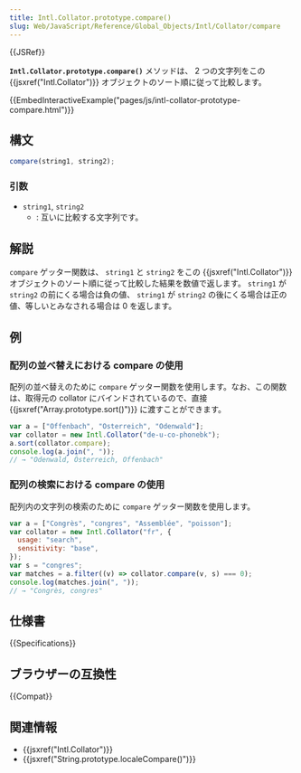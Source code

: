 ```yaml
---
title: Intl.Collator.prototype.compare()
slug: Web/JavaScript/Reference/Global_Objects/Intl/Collator/compare
---
```


{{JSRef}}

**`Intl.Collator.prototype.compare()`** メソッドは、 2 つの文字列をこの {{jsxref("Intl.Collator")}} オブジェクトのソート順に従って比較します。

{{EmbedInteractiveExample("pages/js/intl-collator-prototype-compare.html")}}

<!-- The source for this interactive example is stored in a GitHub repository. If you'd like to contribute to the interactive examples project, please clone https://github.com/mdn/interactive-examples and send us a pull request. -->

## 構文

```js
compare(string1, string2);
```

### 引数

- `string1`, `string2`
  - : 互いに比較する文字列です。

## 解説

`compare` ゲッター関数は、 `string1` と `string2` をこの {{jsxref("Intl.Collator")}} オブジェクトのソート順に従って比較した結果を数値で返します。 `string1` が `string2` の前にくる場合は負の値、 `string1` が `string2` の後にくる場合は正の値、等しいとみなされる場合は 0 を返します。

## 例

### 配列の並べ替えにおける compare の使用

配列の並べ替えのために `compare` ゲッター関数を使用します。なお、この関数は、取得元の collator にバインドされているので、直接 {{jsxref("Array.prototype.sort()")}} に渡すことができます。

```js
var a = ["Offenbach", "Österreich", "Odenwald"];
var collator = new Intl.Collator("de-u-co-phonebk");
a.sort(collator.compare);
console.log(a.join(", "));
// → "Odenwald, Österreich, Offenbach"
```

### 配列の検索における compare の使用

配列内の文字列の検索のために `compare` ゲッター関数を使用します。

```js
var a = ["Congrès", "congres", "Assemblée", "poisson"];
var collator = new Intl.Collator("fr", {
  usage: "search",
  sensitivity: "base",
});
var s = "congres";
var matches = a.filter((v) => collator.compare(v, s) === 0);
console.log(matches.join(", "));
// → "Congrès, congres"
```

## 仕様書

{{Specifications}}

## ブラウザーの互換性

{{Compat}}

## 関連情報

- {{jsxref("Intl.Collator")}}
- {{jsxref("String.prototype.localeCompare()")}}

